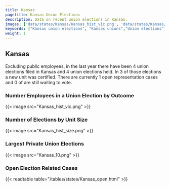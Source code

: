 ```yaml
---
title: Kansas
pagetitle: Kansas Union Elections
description: Data on recent union elections in Kansas.
images: ['data/states/Kansas/Kansas_hist_vic.png', 'data/states/Kansas/Kansas_hist_size.png', 'data/states/Kansas/Kansas_10.png']
keywords: ["Kansas union elections", "Kansas unions","Union elections"]
weight: 1
---
```

##  Kansas

Excluding public employees, in the last year there have been 4 union elections filed in Kansas and 4 union elections held. In 3 of those elections a new unit was certified. There are currently 1 open representation cases and 0 of are still waiting to vote.

### Number Employees in a Union Election by Outcome
{{< image src="Kansas_hist_vic.png" >}}

### Number of Elections by Unit Size
{{< image src="Kansas_hist_size.png" >}}

### Largest Private Union Elections
{{< image src="Kansas_10.png" >}}

### Open Election Related Cases
{{< readtable table="/tables/states/Kansas_open.html" >}}

